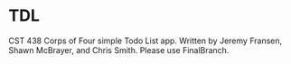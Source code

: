 # TDL
CST 438 Corps of Four simple Todo List app.  Written by Jeremy Fransen, Shawn McBrayer, and Chris Smith.  Please use FinalBranch.
